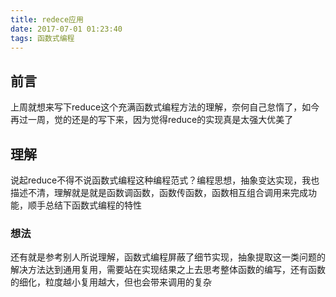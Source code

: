 ```yaml
---
title: redece应用
date: 2017-07-01 01:23:40
tags: 函数式编程
---
```


## 前言
上周就想来写下reduce这个充满函数式编程方法的理解，奈何自己怠惰了，如今再过一周，觉的还是的写下来，因为觉得reduce的实现真是太强大优美了

## 理解
说起reduce不得不说函数式编程这种编程范式？编程思想，抽象变达实现，我也描述不清，理解就是就是函数调函数，函数传函数，函数相互组合调用来完成功能，顺手总结下函数式编程的特性



### 想法
还有就是参考别人所说理解，函数式编程屏蔽了细节实现，抽象提取这一类问题的解决方法达到通用复用，需要站在实现结果之上去思考整体函数的编写，还有函数的细化，粒度越小复用越大，但也会带来调用的复杂
